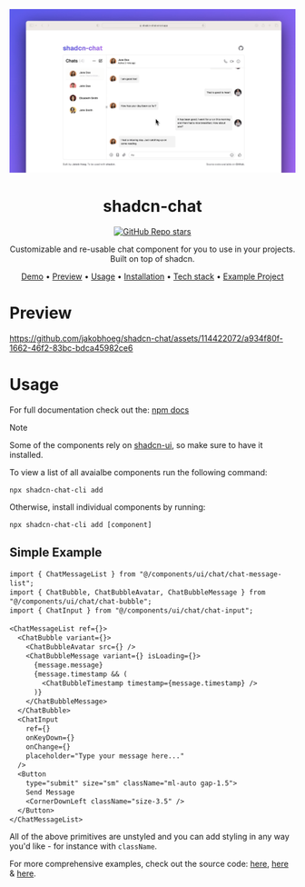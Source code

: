 [<img src="shadcn-preview.png">](https://shadcn-chat.vercel.app/)

<h1 align="center">shadcn-chat</h1>
<div align="center">

   [![GitHub Repo stars](https://img.shields.io/github/stars/jakobhoeg/shadcn-chat)](https://github.com/jakobhoeg/shadcn-chat/stargazers)
   
</div>


<p align="center">Customizable and re-usable chat component for you to use in your projects. Built on top of shadcn.</p>

<div align="center">

[Demo](https://shadcn-chat.vercel.app/) • [Preview](#Preview) • [Usage](#Usage) • [Installation](#Installation) • [Tech stack](#Tech-stack)  • [Example Project](https://github.com/jakobhoeg/nextjs-ollama-llm-ui)

</div>

# Preview

https://github.com/jakobhoeg/shadcn-chat/assets/114422072/a934f80f-1662-46f2-83bc-bdca45982ce6

# Usage

For full documentation check out the: [npm docs](https://www.npmjs.com/package/shadcn-chat-cli)

> [!NOTE] 
> Some of the components rely on [shadcn-ui](https://ui.shadcn.com/docs/installation), so make sure to have it installed.

To view a list of all avaialbe components run the following command:

```
npx shadcn-chat-cli add
```

Otherwise, install individual components by running:

```
npx shadcn-chat-cli add [component]
```

## Simple Example

```
import { ChatMessageList } from "@/components/ui/chat/chat-message-list";
import { ChatBubble, ChatBubbleAvatar, ChatBubbleMessage } from "@/components/ui/chat/chat-bubble";
import { ChatInput } from "@/components/ui/chat/chat-input";

<ChatMessageList ref={}>
  <ChatBubble variant={}>
    <ChatBubbleAvatar src={} />
    <ChatBubbleMessage variant={} isLoading={}>
      {message.message}
      {message.timestamp && (
        <ChatBubbleTimestamp timestamp={message.timestamp} />
      )}
    </ChatBubbleMessage>
  </ChatBubble>
  <ChatInput
    ref={}
    onKeyDown={}
    onChange={}
    placeholder="Type your message here..."
  />
  <Button
    type="submit" size="sm" className="ml-auto gap-1.5">
    Send Message
    <CornerDownLeft className="size-3.5" />
  </Button>
</ChatMessageList>
```

All of the above primitives are unstyled and you can add styling in any way you'd like - for instance with `className`.

For more comprehensive examples, check out the source code: [here](https://github.com/jakobhoeg/shadcn-chat/blob/master/src/app/chatbot/page.tsx#L106-L175), [here](https://github.com/jakobhoeg/shadcn-chat/blob/master/src/app/chatbot2/page.tsx#L106-L175) & [here](https://github.com/jakobhoeg/shadcn-chat/blob/master/src/components/chat/chat-list.tsx#L54-L63).

